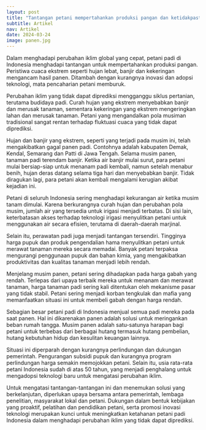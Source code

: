 ```yaml
---
layout: post
title: "Tantangan petani mempertahankan produksi pangan dan ketidakpastian iklim"
subtitle: Artikel
nav: Artikel
date: 2024-03-24
image: panen.jpg
---
```


Dalam menghadapi perubahan iklim global yang cepat, petani padi di Indonesia menghadapi tantangan untuk mempertahankan produksi pangan. Peristiwa cuaca ekstrem seperti hujan lebat, banjir dan kekeringan mengancam hasil panen. Ditambah dengan kurangnya inovasi dan adopsi teknologi, mata pencaharian petani memburuk.

Perubahan iklim yang tidak dapat diprediksi mengganggu siklus pertanian, terutama budidaya padi. Curah hujan yang ekstrem menyebabkan banjir dan merusak tanaman, sementara kekeringan yang ekstrem mengeringkan lahan dan merusak tanaman. Petani yang mengandalkan pola musiman tradisional sangat rentan terhadap fluktuasi cuaca yang tidak dapat diprediksi.

Hujan dan banjir yang ekstrem, seperti yang terjadi pada musim ini, telah mengakibatkan gagal panen padi. Contohnya adalah kabupaten Demak, Kendal, Semarang dan Patti di Jawa Tengah. Selama musim panen, tanaman padi terendam banjir. Ketika air banjir mulai surut, para petani mulai bersiap-siap untuk menanam padi kembali, namun setelah menabur benih, hujan deras datang selama tiga hari dan menyebabkan banjir. Tidak diragukan lagi, para petani akan kembali mengalami kerugian akibat kejadian ini.

Petani di seluruh Indonesia sering menghadapi kekurangan air ketika musim tanam dimulai. Karena berkurangnya curah hujan dan perubahan pola musim, jumlah air yang tersedia untuk irigasi menjadi terbatas. Di sisi lain, keterbatasan akses terhadap teknologi irigasi menyulitkan petani untuk menggunakan air secara efisien, terutama di daerah-daerah marjinal.

Selain itu, perawatan padi juga menjadi tantangan tersendiri. Tingginya harga pupuk dan produk pengendalian hama menyulitkan petani untuk merawat tanaman mereka secara memadai. Banyak petani terpaksa mengurangi penggunaan pupuk dan bahan kimia, yang mengakibatkan produktivitas dan kualitas tanaman menjadi lebih rendah.

Menjelang musim panen, petani sering dihadapkan pada harga gabah yang rendah. Terlepas dari upaya terbaik mereka untuk menanam dan merawat tanaman, harga tanaman padi sering kali ditentukan oleh mekanisme pasar yang tidak stabil. Petani sering menjadi korban tengkulak dan mafia yang memanfaatkan situasi ini untuk membeli gabah dengan harga rendah.

Sebagian besar petani padi di Indonesia menjual semua padi mereka pada saat panen. Hal ini dikarenakan panen adalah solusi untuk meringankan beban rumah tangga. Musim panen adalah satu-satunya harapan bagi petani untuk terbebas dari berbagai hutang termasuk hutang pembelian, hutang kebutuhan hidup dan kesulitan keuangan lainnya.

Situasi ini diperparah dengan kurangnya perlindungan dan dukungan pemerintah. Pengurangan subsidi pupuk dan kurangnya program perlindungan harga semakin memojokkan petani. Selain itu, usia rata-rata petani Indonesia sudah di atas 50 tahun, yang menjadi penghalang untuk mengadopsi teknologi baru untuk mengatasi perubahan iklim.

Untuk mengatasi tantangan-tantangan ini dan menemukan solusi yang berkelanjutan, diperlukan upaya bersama antara pemerintah, lembaga penelitian, masyarakat lokal dan petani. Dukungan dalam bentuk kebijakan yang proaktif, pelatihan dan pendidikan petani, serta promosi inovasi teknologi merupakan kunci untuk meningkatkan ketahanan petani padi Indonesia dalam menghadapi perubahan iklim yang tidak dapat diprediksi.